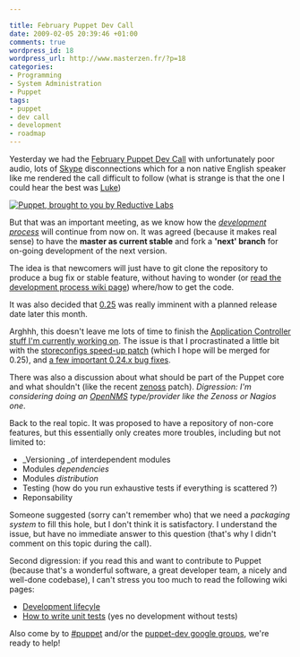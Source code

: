 ```yaml
--- 

title: February Puppet Dev Call
date: 2009-02-05 20:39:46 +01:00
comments: true
wordpress_id: 18
wordpress_url: http://www.masterzen.fr/?p=18
categories: 
- Programming
- System Administration
- Puppet
tags: 
- puppet
- dev call
- development
- roadmap
---
```

Yesterday we had the [February Puppet Dev Call](http://madstop.com/2009/02/05/summary-of-february-2009-puppet-developer-call/) 
with unfortunately poor audio, lots of [Skype](http://www.skype.com/) disconnections which for a 
non native English speaker like me rendered the call difficult to follow (what is strange is that the 
one I could hear the best was [Luke](http://reductivelabs.com/trac/puppet "Luke Kanies, Puppet creator"))

[![Puppet, brought to you by Reductive Labs](http://reductivelabs.com/images/puppet-short.png)](http://reductivelabs.com/trac/puppet)

But that was an important meeting, as we know how the [_development process_](http://reductivelabs.com/trac/puppet/wiki/DevelopmentLifecycle) will 
continue from now on. It was agreed (because it makes real sense) to have 
the **master as current stable** and fork a **'next' branch** for on-going development 
of the next version.

The idea is that newcomers will just have to git clone the repository to 
produce a bug fix or stable feature, without having to wonder (or 
[read the development process wiki page](http://reductivelabs.com/trac/puppet/wiki/DevelopmentLifecycle)) where/how 
to get the code.

It was also decided that [0.25](http://projects.reductivelabs.com/versions/show/3) was really imminent with a 
planned release date later this month. 

Arghhh, this doesn't leave me lots of time to finish the [Application Controller stuff I'm currently working on](http://github.com/masterzen/puppet/tree/wip/appcontroller). The issue is that I procrastinated  a little bit with the [storeconfigs speed-up patch](http://github.com/masterzen/puppet/tree/features/storeconfigs-opt) (which I hope will be merged for 0.25), and [a few important 0.24.x bug fixes](http://github.com/masterzen/puppet/tree/tickets/0.24.x/1922).

There was also a discussion about what should be part of the Puppet core and what shouldn't (like the recent [zenoss](http://www.zenoss.com/community/open-source-network-monitoring-software/) patch). _Digression: I'm considering doing an [OpenNMS](http://www.opennms.org/index.php/Main_Page) type/provider like the Zenoss or Nagios one_. 

Back to the real topic. It was proposed to have a repository of non-core features, 
but this essentially only creates more troubles, including but not limited to:

- _Versioning _of interdependent modules
- Modules _dependencies_
- Modules _distribution_
- Testing (how do you run exhaustive tests if everything is scattered ?)
- Reponsability

Someone suggested (sorry can't remember who) that we need a _packaging system_ to fill this hole, but I don't 
think it is satisfactory. I understand the issue, but have no immediate answer to this question (that's why I didn't 
comment on this topic during the call).

Second digression: if you read this and want to contribute to Puppet (because that's a wonderful software, 
a great developer team, a nicely and well-done codebase), I can't stress you too much to read the
following wiki pages:

- [Development lifecyle](http://reductivelabs.com/trac/puppet/wiki/DevelopmentLifecycle)
- [How to write unit tests](http://reductivelabs.com/trac/puppet/wiki/WritingTests) (yes no development without tests)

Also come by to [#puppet](http://reductivelabs.com/trac/puppet/wiki/IrcChannel) and/or
the [puppet-dev google groups](http://groups.google.com/group/puppet-dev), we're ready to help!
